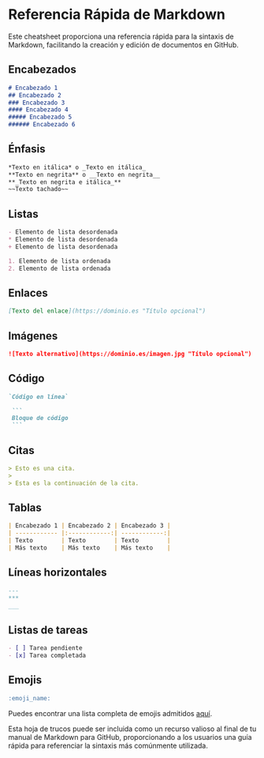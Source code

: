 # Referencia Rápida de Markdown

Este cheatsheet proporciona una referencia rápida para la sintaxis de Markdown, facilitando la creación y edición de documentos en GitHub.

## Encabezados

```markdown
# Encabezado 1
## Encabezado 2
### Encabezado 3
#### Encabezado 4
##### Encabezado 5
###### Encabezado 6
```

## Énfasis

```markdown
*Texto en itálica* o _Texto en itálica_
**Texto en negrita** o __Texto en negrita__
**_Texto en negrita e itálica_**
~~Texto tachado~~
```

## Listas

```markdown
- Elemento de lista desordenada
* Elemento de lista desordenada
+ Elemento de lista desordenada

1. Elemento de lista ordenada
2. Elemento de lista ordenada
```

## Enlaces

```markdown
[Texto del enlace](https://dominio.es "Título opcional")
```

## Imágenes

```markdown
![Texto alternativo](https://dominio.es/imagen.jpg "Título opcional")
```

## Código

```markdown
`Código en línea`
```

~~~markdown
 ```
 Bloque de código
 ```
~~~

## Citas

```markdown
> Esto es una cita.
> 
> Esta es la continuación de la cita.
```

## Tablas

```markdown
| Encabezado 1 | Encabezado 2 | Encabezado 3 |
| ------------ |:------------:| ------------:|
| Texto        | Texto        | Texto        |
| Más texto    | Más texto    | Más texto    |
```

## Líneas horizontales

```markdown
---
***
___
```

## Listas de tareas

```markdown
- [ ] Tarea pendiente
- [x] Tarea completada
```

## Emojis

```markdown
:emoji_name:
```

Puedes encontrar una lista completa de emojis admitidos [aquí](https://github.com/ikatyang/emoji-cheat-sheet).

Esta hoja de trucos puede ser incluida como un recurso valioso al final de tu manual de Markdown para GitHub, proporcionando a los usuarios una guía rápida para referenciar la sintaxis más comúnmente utilizada.